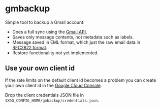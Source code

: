 # gmbackup

Simple tool to backup a Gmail account.

- Does a full sync using the [Gmail API](https://developers.google.com/gmail/api/guides).
- Saves only message contents, not metadata such as labels.
- Message saved in EML format, which just the raw email data in [RFC2822 format](https://www.rfc-editor.org/rfc/rfc2822).
- Restore functionality not yet implemented.

## Use your own client id

If the rate limits on the default client id becomes a problem you can create
your own client id in the [Google Cloud
Console](https://console.cloud.google.com/).

Drop the client credentials JSON file in
`$XDG_CONFIG_HOME/gmbackup/credentials.json`.
